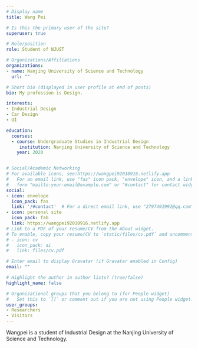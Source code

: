 ```yaml
---
# Display name
title: Wang Pei

# Is this the primary user of the site?
superuser: true

# Role/position
role: Student of NJUST

# Organizations/Affiliations
organizations:
- name: Nanjing University of Science and Technology
  url: ""

# Short bio (displayed in user profile at end of posts)
bio: My profession is Design.

interests:
- Industrial Design
- Car Design
- UI

education:
  courses:
  - course: Undergraduate Studies in Industrial Design
     institution: Nanjing University of Science and Technology
    year: 2020


# Social/Academic Networking
# For available icons, see:https://wangpei92010916.netlify.app
#   For an email link, use "fas" icon pack, "envelope" icon, and a link in the
#   form "mailto:your-email@example.com" or "#contact" for contact widget.
social:
- icon: envelope
  icon_pack: fas
  link: '/#contact'  # For a direct email link, use "2797491992@qq.com".
- icon: personal site
  icon_pack: fab
  link: https://wangpei92010916.netlify.app
# Link to a PDF of your resume/CV from the About widget.
# To enable, copy your resume/CV to `static/files/cv.pdf` and uncomment the lines below.
# - icon: cv
#   icon_pack: ai
#   link: files/cv.pdf

# Enter email to display Gravatar (if Gravatar enabled in Config)
email: ""

# Highlight the author in author lists? (true/false)
highlight_name: false

# Organizational groups that you belong to (for People widget)
#   Set this to `[]` or comment out if you are not using People widget.
user_groups:
- Researchers
- Visitors
---
```


Wangpei is a student of Industrial Design at the Nanjing University of Science and Technology. 


